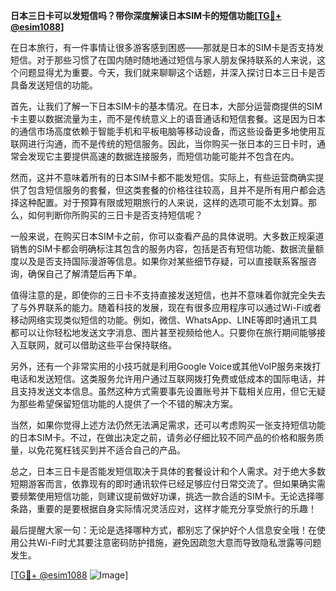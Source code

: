 **日本三日卡可以发短信吗？带你深度解读日本SIM卡的短信功能[[TG💪+ @esim1088](https://t.me/s/esim1088)]**

在日本旅行，有一件事情让很多游客感到困惑——那就是日本的SIM卡是否支持发短信。对于那些习惯了在国内随时随地通过短信与家人朋友保持联系的人来说，这个问题显得尤为重要。今天，我们就来聊聊这个话题，并深入探讨日本三日卡是否具备发送短信的功能。

首先，让我们了解一下日本SIM卡的基本情况。在日本，大部分运营商提供的SIM卡主要以数据流量为主，而不是传统意义上的语音通话和短信套餐。这是因为日本的通信市场高度依赖于智能手机和平板电脑等移动设备，而这些设备更多地使用互联网进行沟通，而不是传统的短信服务。因此，当你购买一张日本的三日卡时，通常会发现它主要提供高速的数据连接服务，而短信功能可能并不包含在内。

然而，这并不意味着所有的日本SIM卡都不能发短信。实际上，有些运营商确实提供了包含短信服务的套餐，但这类套餐的价格往往较高，且并不是所有用户都会选择这种配置。对于预算有限或短期旅行的人来说，这样的选项可能不太划算。那么，如何判断你所购买的三日卡是否支持短信呢？

一般来说，在购买日本SIM卡之前，你可以查看产品的具体说明。大多数正规渠道销售的SIM卡都会明确标注其包含的服务内容，包括是否有短信功能、数据流量额度以及是否支持国际漫游等信息。如果你对某些细节存疑，可以直接联系客服咨询，确保自己了解清楚后再下单。

值得注意的是，即使你的三日卡不支持直接发送短信，也并不意味着你就完全失去了与外界联系的能力。随着科技的发展，现在有很多应用程序可以通过Wi-Fi或者移动网络实现类似短信的功能。例如，微信、WhatsApp、LINE等即时通讯工具都可以让你轻松地发送文字消息、图片甚至视频给他人。只要你在旅行期间能够接入互联网，就可以借助这些平台保持联络。

另外，还有一个非常实用的小技巧就是利用Google Voice或其他VoIP服务来拨打电话和发送短信。这类服务允许用户通过互联网拨打免费或低成本的国际电话，并且支持发送文本信息。虽然这种方式需要事先设置账号并下载相关应用，但它无疑为那些希望保留短信功能的人提供了一个不错的解决方案。

当然，如果你觉得上述方法仍然无法满足需求，还可以考虑购买一张支持短信功能的日本SIM卡。不过，在做出决定之前，请务必仔细比较不同产品的价格和服务质量，以免花冤枉钱买到并不适合自己的产品。

总之，日本三日卡是否能发短信取决于具体的套餐设计和个人需求。对于绝大多数短期游客而言，依靠现有的即时通讯软件已经足够应付日常交流了。但如果确实需要频繁使用短信功能，则建议提前做好功课，挑选一款合适的SIM卡。无论选择哪条路，重要的是要根据自身实际情况灵活应对，这样才能充分享受旅行的乐趣！

最后提醒大家一句：无论是选择哪种方式，都别忘了保护好个人信息安全哦！在使用公共Wi-Fi时尤其要注意密码防护措施，避免因疏忽大意而导致隐私泄露等问题发生。

[[TG💪+ @esim1088](https://t.me/s/esim1088) ![Image](https://i.postimg.cc/4NQfJmqS/Snipaste-2025-05-13-00-14-12.png)]